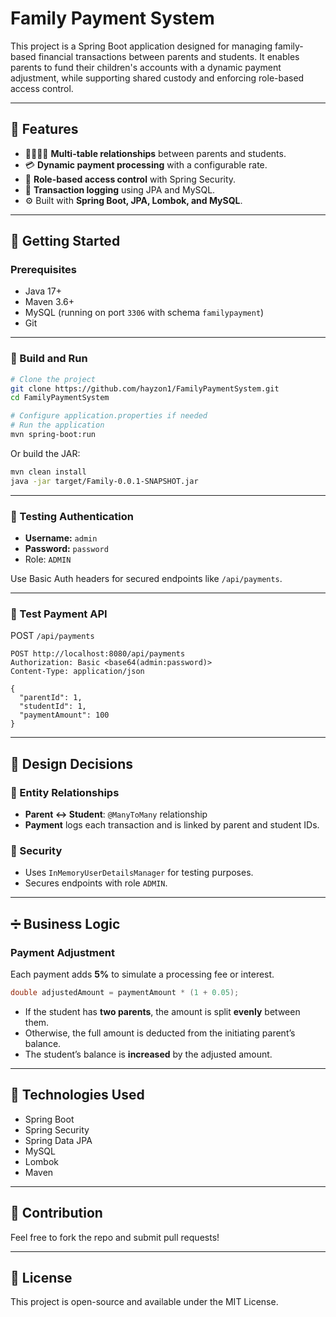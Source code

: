 # Family Payment System

This project is a Spring Boot application designed for managing family-based financial transactions between parents and students. It enables parents to fund their children's accounts with a dynamic payment adjustment, while supporting shared custody and enforcing role-based access control.

---

## 🔧 Features

- 👨‍👩‍👧‍👦 **Multi-table relationships** between parents and students.
- 💳 **Dynamic payment processing** with a configurable rate.
- 🔐 **Role-based access control** with Spring Security.
- 📄 **Transaction logging** using JPA and MySQL.
- ⚙️ Built with **Spring Boot, JPA, Lombok, and MySQL**.

---

## 🚀 Getting Started

### Prerequisites

- Java 17+
- Maven 3.6+
- MySQL (running on port `3306` with schema `familypayment`)
- Git

---

### 🔨 Build and Run

```bash
# Clone the project
git clone https://github.com/hayzon1/FamilyPaymentSystem.git
cd FamilyPaymentSystem

# Configure application.properties if needed
# Run the application
mvn spring-boot:run
```

Or build the JAR:

```bash
mvn clean install
java -jar target/Family-0.0.1-SNAPSHOT.jar
```

---

### 🔐 Testing Authentication

- **Username:** `admin`
- **Password:** `password`
- Role: `ADMIN`

Use Basic Auth headers for secured endpoints like `/api/payments`.

---

### 🔁 Test Payment API

POST `/api/payments`

```http
POST http://localhost:8080/api/payments
Authorization: Basic <base64(admin:password)>
Content-Type: application/json

{
  "parentId": 1,
  "studentId": 1,
  "paymentAmount": 100
}
```

---

## 📐 Design Decisions

### 🧾 Entity Relationships

- **Parent ↔ Student**: `@ManyToMany` relationship
- **Payment** logs each transaction and is linked by parent and student IDs.

### 🔐 Security

- Uses `InMemoryUserDetailsManager` for testing purposes.
- Secures endpoints with role `ADMIN`.

---

## ➗ Business Logic

### Payment Adjustment

Each payment adds **5%** to simulate a processing fee or interest.

```java
double adjustedAmount = paymentAmount * (1 + 0.05);
```

- If the student has **two parents**, the amount is split **evenly** between them.
- Otherwise, the full amount is deducted from the initiating parent’s balance.
- The student’s balance is **increased** by the adjusted amount.

---

## 📂 Technologies Used

- Spring Boot
- Spring Security
- Spring Data JPA
- MySQL
- Lombok
- Maven

---

## 🤝 Contribution

Feel free to fork the repo and submit pull requests!

---

## 📃 License

This project is open-source and available under the MIT License.